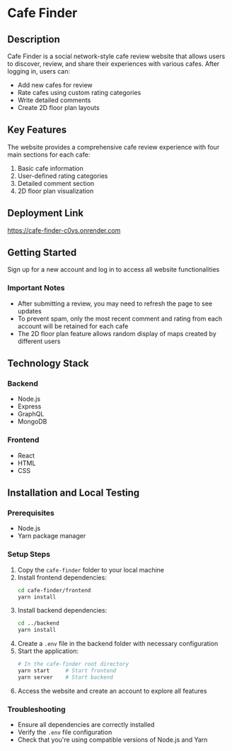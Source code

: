 # Cafe Finder

## Description
Cafe Finder is a social network-style cafe review website that allows users to discover, review, and share their experiences with various cafes. After logging in, users can:
- Add new cafes for review
- Rate cafes using custom rating categories
- Write detailed comments
- Create 2D floor plan layouts

## Key Features
The website provides a comprehensive cafe review experience with four main sections for each cafe:
1. Basic cafe information
2. User-defined rating categories
3. Detailed comment section
4. 2D floor plan visualization

## Deployment Link
https://cafe-finder-c0ys.onrender.com

## Getting Started
Sign up for a new account and log in to access all website functionalities

### Important Notes
- After submitting a review, you may need to refresh the page to see updates
- To prevent spam, only the most recent comment and rating from each account will be retained for each cafe
- The 2D floor plan feature allows random display of maps created by different users

## Technology Stack

### Backend
- Node.js
- Express
- GraphQL
- MongoDB

### Frontend
- React
- HTML
- CSS

## Installation and Local Testing

### Prerequisites
- Node.js
- Yarn package manager

### Setup Steps
1. Copy the `cafe-finder` folder to your local machine
2. Install frontend dependencies:
   ```bash
   cd cafe-finder/frontend
   yarn install
   ```
3. Install backend dependencies:
   ```bash
   cd ../backend
   yarn install
   ```
4. Create a `.env` file in the backend folder with necessary configuration
5. Start the application:
   ```bash
   # In the cafe-finder root directory
   yarn start     # Start frontend
   yarn server    # Start backend
   ```
6. Access the website and create an account to explore all features

### Troubleshooting
- Ensure all dependencies are correctly installed
- Verify the `.env` file configuration
- Check that you're using compatible versions of Node.js and Yarn

